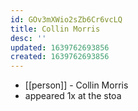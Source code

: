 ```yaml
---
id: GOv3mXWio2sZb6Cr6vcLQ
title: Collin Morris
desc: ''
updated: 1639762693856
created: 1639762693856
---
```



- [[person]] - Collin Morris
- appeared 1x at the stoa
